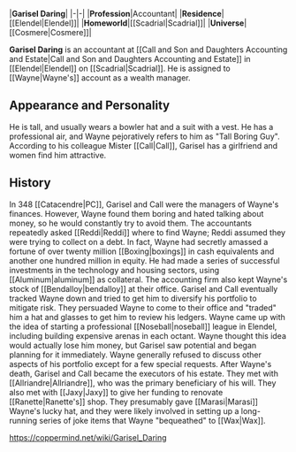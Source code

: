 |**Garisel Daring**|
|-|-|
|**Profession**|Accountant|
|**Residence**|[[Elendel\|Elendel]]|
|**Homeworld**|[[Scadrial\|Scadrial]]|
|**Universe**|[[Cosmere\|Cosmere]]|

**Garisel Daring** is an accountant at [[Call and Son and Daughters Accounting and Estate\|Call and Son and Daughters Accounting and Estate]] in [[Elendel\|Elendel]] on [[Scadrial\|Scadrial]]. He is assigned to [[Wayne\|Wayne's]] account as a wealth manager.

## Appearance and Personality
He is tall, and usually wears a bowler hat and a suit with a vest. He has a professional air, and Wayne pejoratively refers to him as "Tall Boring Guy". According to his colleague Mister [[Call\|Call]], Garisel has a girlfriend and women find him attractive.

## History
In 348 [[Catacendre\|PC]], Garisel and Call were the managers of Wayne's finances. However, Wayne found them boring and hated talking about money, so he would constantly try to avoid them. The accountants repeatedly asked [[Reddi\|Reddi]] where to find Wayne; Reddi assumed they were trying to collect on a debt. In fact, Wayne had secretly amassed a fortune of over twenty million [[Boxing\|boxings]] in cash equivalents and another one hundred million in equity. He had made a series of successful investments in the technology and housing sectors, using [[Aluminum\|aluminum]] as collateral. The accounting firm also kept Wayne's stock of [[Bendalloy\|bendalloy]] at their office.
Garisel and Call eventually tracked Wayne down and tried to get him to diversify his portfolio to mitigate risk. They persuaded Wayne to come to their office and "traded" him a hat and glasses to get him to review his ledgers. Wayne came up with the idea of starting a professional [[Noseball\|noseball]] league in Elendel, including building expensive arenas in each octant. Wayne thought this idea would actually lose him money, but Garisel saw potential and began planning for it immediately. Wayne generally refused to discuss other aspects of his portfolio except for a few special requests.
After Wayne's death, Garisel and Call became the executors of his estate. They met with [[Allriandre\|Allriandre]], who was the primary beneficiary of his will. They also met with [[Jaxy\|Jaxy]] to give her funding to renovate [[Ranette\|Ranette's]] shop. They presumably gave [[Marasi\|Marasi]] Wayne's lucky hat, and they were likely involved in setting up a long-running series of joke items that Wayne "bequeathed" to [[Wax\|Wax]].



https://coppermind.net/wiki/Garisel_Daring